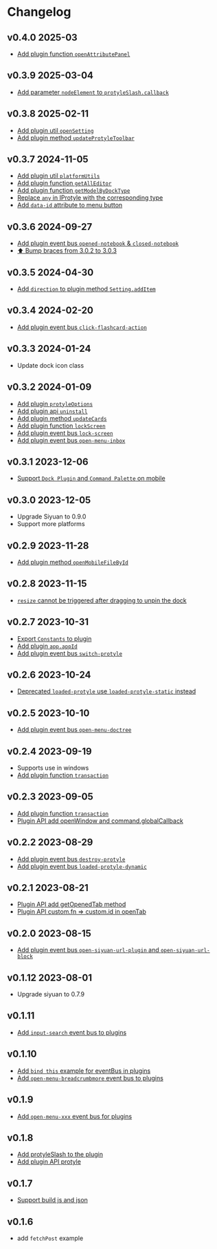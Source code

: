 # Changelog

## v0.4.0 2025-03

* [Add plugin function `openAttributePanel`](https://github.com/siyuan-note/siyuan/issues/14276)

## v0.3.9 2025-03-04

* [Add parameter `nodeElement` to `protyleSlash.callback`](https://github.com/siyuan-note/siyuan/issues/14036)

## v0.3.8 2025-02-11

* [Add plugin util `openSetting`](https://github.com/siyuan-note/siyuan/pull/13761)
* [Add plugin method `updateProtyleToolbar`](https://github.com/siyuan-note/plugin-sample/issues/24)

## v0.3.7 2024-11-05

* [Add plugin util `platformUtils`](https://github.com/siyuan-note/siyuan/issues/12930)
* [Add plugin function `getAllEditor`](https://github.com/siyuan-note/siyuan/issues/12884)
* [Add plugin function `getModelByDockType`](https://github.com/siyuan-note/siyuan/issues/11782)
* [Replace `any` in IProtyle with the corresponding type](https://github.com/siyuan-note/petal/issues/34)
* [Add `data-id` attribute to menu button](https://github.com/siyuan-note/plugin-sample/pull/20)

## v0.3.6 2024-09-27

* [Add plugin event bus `opened-notebook` & `closed-notebook`](https://github.com/siyuan-note/siyuan/issues/11974)
* [⬆️ Bump braces from 3.0.2 to 3.0.3](https://github.com/siyuan-note/plugin-sample/pull/16)

## v0.3.5 2024-04-30

* [Add `direction` to plugin method `Setting.addItem`](https://github.com/siyuan-note/siyuan/issues/11183)

## v0.3.4 2024-02-20

* [Add plugin event bus `click-flashcard-action`](https://github.com/siyuan-note/siyuan/issues/10318)

## v0.3.3 2024-01-24

* Update dock icon class

## v0.3.2 2024-01-09

* [Add plugin `protyleOptions`](https://github.com/siyuan-note/siyuan/issues/10090)
* [Add plugin api `uninstall`](https://github.com/siyuan-note/siyuan/issues/10063)
* [Add plugin method `updateCards`](https://github.com/siyuan-note/siyuan/issues/10065)
* [Add plugin function `lockScreen`](https://github.com/siyuan-note/siyuan/issues/10063)
* [Add plugin event bus `lock-screen`](https://github.com/siyuan-note/siyuan/pull/9967)
* [Add plugin event bus `open-menu-inbox`](https://github.com/siyuan-note/siyuan/pull/9967)

## v0.3.1 2023-12-06

* [Support `Dock Plugin` and `Command Palette` on mobile](https://github.com/siyuan-note/siyuan/issues/9926)

## v0.3.0 2023-12-05

* Upgrade Siyuan to 0.9.0
* Support more platforms

## v0.2.9 2023-11-28

* [Add plugin method `openMobileFileById`](https://github.com/siyuan-note/siyuan/issues/9738)

## v0.2.8 2023-11-15

* [`resize` cannot be triggered after dragging to unpin the dock](https://github.com/siyuan-note/siyuan/issues/9640)

## v0.2.7 2023-10-31

* [Export `Constants` to plugin](https://github.com/siyuan-note/siyuan/issues/9555)
* [Add plugin `app.appId`](https://github.com/siyuan-note/siyuan/issues/9538)
* [Add plugin event bus `switch-protyle`](https://github.com/siyuan-note/siyuan/issues/9454)

## v0.2.6 2023-10-24

* [Deprecated `loaded-protyle` use `loaded-protyle-static` instead](https://github.com/siyuan-note/siyuan/issues/9468)

## v0.2.5 2023-10-10

* [Add plugin event bus `open-menu-doctree`](https://github.com/siyuan-note/siyuan/issues/9351)

## v0.2.4 2023-09-19

* Supports use in windows
* [Add plugin function `transaction`](https://github.com/siyuan-note/siyuan/issues/9172)

## v0.2.3 2023-09-05

* [Add plugin function `transaction`](https://github.com/siyuan-note/siyuan/issues/9172)
* [Plugin API add openWindow and command.globalCallback](https://github.com/siyuan-note/siyuan/issues/9032)

## v0.2.2 2023-08-29

* [Add plugin event bus `destroy-protyle`](https://github.com/siyuan-note/siyuan/issues/9033)
* [Add plugin event bus `loaded-protyle-dynamic`](https://github.com/siyuan-note/siyuan/issues/9021)

## v0.2.1 2023-08-21

* [Plugin API add getOpenedTab method](https://github.com/siyuan-note/siyuan/issues/9002)
* [Plugin API custom.fn => custom.id in openTab](https://github.com/siyuan-note/siyuan/issues/8944)

## v0.2.0 2023-08-15

* [Add plugin event bus `open-siyuan-url-plugin` and `open-siyuan-url-block`](https://github.com/siyuan-note/siyuan/pull/8927)

## v0.1.12 2023-08-01

* Upgrade siyuan to 0.7.9

## v0.1.11

* [Add `input-search` event bus to plugins](https://github.com/siyuan-note/siyuan/issues/8725)

## v0.1.10

* [Add `bind this` example for eventBus in plugins](https://github.com/siyuan-note/siyuan/issues/8668)
* [Add `open-menu-breadcrumbmore` event bus to plugins](https://github.com/siyuan-note/siyuan/issues/8666)

## v0.1.9

* [Add `open-menu-xxx` event bus for plugins ](https://github.com/siyuan-note/siyuan/issues/8617)

## v0.1.8

* [Add protyleSlash to the plugin](https://github.com/siyuan-note/siyuan/issues/8599)
* [Add plugin API protyle](https://github.com/siyuan-note/siyuan/issues/8445)

## v0.1.7

* [Support build js and json](https://github.com/siyuan-note/plugin-sample/pull/8)

## v0.1.6

* add `fetchPost` example
